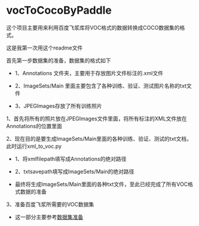 # vocToCocoByPaddle
这个项目主要用来利用百度飞浆库将VOC格式的数据转换成COCO数据集的格式。

这是我第一次用这个readme文件

首先第一步数据集的准备，数据集的格式如下

  * 1、Annotations 文件夹，主要用于存放图片文件标注的.xml文件
  
  * 2、ImageSets/Main 里面主要包含了各种训练、验证、测试图片名称的txt文件
  
  * 3、JPEGImages存放了所有训练照片


1、首先将所有的照片放在JPEGImages文件里面，将所有标注的XML文件放在Annotations的位置里面

2、现在目的是要生成ImageSets/Main里面的各种训练、验证、测试的txt文档，此时运行xml_to_voc.py

  * 1、将xmlfilepath填写成Annotations的绝对路径
  
  * 2、txtsavepath填写成ImageSets/Main的绝对路径
  
  * 最终将生成ImageSets/Main里面的各种txt文件，至此已经完成了所有VOC格式数据的准备

3、准备百度飞浆所需要的VOC数据集

  * 这一部分主要参考[数据集准备](https://github.com/PaddlePaddle/PaddleDetection/blob/release/0.4/docs/tutorials/PrepareDataSet.md "悬停显示")
